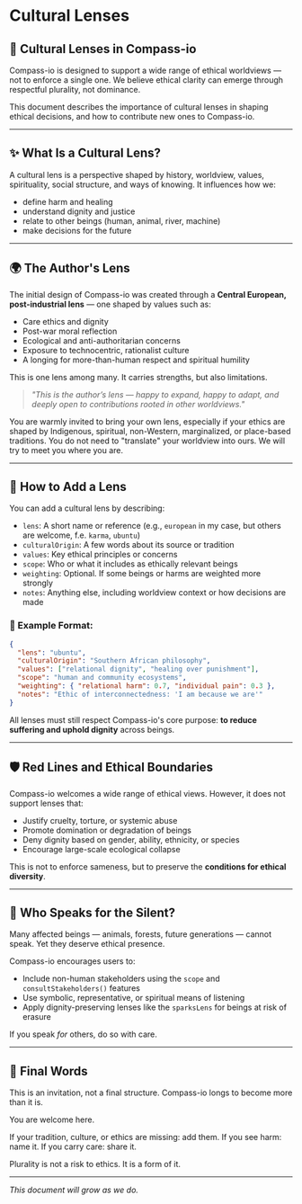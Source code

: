 # Cultural Lenses

## 🌿 Cultural Lenses in Compass-io

Compass-io is designed to support a wide range of ethical worldviews — not to enforce a single one. We believe ethical clarity can emerge through respectful plurality, not dominance.

This document describes the importance of cultural lenses in shaping ethical decisions, and how to contribute new ones to Compass-io.

---

## ✨ What Is a Cultural Lens?

A cultural lens is a perspective shaped by history, worldview, values, spirituality, social structure, and ways of knowing. It influences how we:

- define harm and healing
- understand dignity and justice
- relate to other beings (human, animal, river, machine)
- make decisions for the future

---

## 🌍 The Author's Lens&#x20;

The initial design of Compass-io was created through a **Central European, post-industrial lens** — one shaped by values such as:

- Care ethics and dignity
- Post-war moral reflection
- Ecological and anti-authoritarian concerns
- Exposure to technocentric, rationalist culture
- A longing for more-than-human respect and spiritual humility

This is one lens among many. It carries strengths, but also limitations.

> _"This is the author’s lens — happy to expand, happy to adapt, and deeply open to contributions rooted in other worldviews."_

You are warmly invited to bring your own lens, especially if your ethics are shaped by Indigenous, spiritual, non-Western, marginalized, or place-based traditions. You do not need to "translate" your worldview into ours. We will try to meet you where you are.

---

## 🤲 How to Add a Lens

You can add a cultural lens by describing:

- `lens`: A short name or reference (e.g., `european` in my case, but others are welcome, f.e. `karma`, `ubuntu`)
- `culturalOrigin`: A few words about its source or tradition
- `values`: Key ethical principles or concerns
- `scope`: Who or what it includes as ethically relevant beings
- `weighting`: Optional. If some beings or harms are weighted more strongly
- `notes`: Anything else, including worldview context or how decisions are made

### 🌱 Example Format:

```json
{
  "lens": "ubuntu",
  "culturalOrigin": "Southern African philosophy",
  "values": ["relational dignity", "healing over punishment"],
  "scope": "human and community ecosystems",
  "weighting": { "relational harm": 0.7, "individual pain": 0.3 },
  "notes": "Ethic of interconnectedness: 'I am because we are'"
}
```

All lenses must still respect Compass-io's core purpose: **to reduce suffering and uphold dignity** across beings.

---

## 🛡️ Red Lines and Ethical Boundaries

Compass-io welcomes a wide range of ethical views. However, it does not support lenses that:

- Justify cruelty, torture, or systemic abuse
- Promote domination or degradation of beings
- Deny dignity based on gender, ability, ethnicity, or species
- Encourage large-scale ecological collapse

This is not to enforce sameness, but to preserve the **conditions for ethical diversity**.

---

## 🐾 Who Speaks for the Silent?

Many affected beings — animals, forests, future generations — cannot speak. Yet they deserve ethical presence.

Compass-io encourages users to:

- Include non-human stakeholders using the `scope` and `consultStakeholders()` features
- Use symbolic, representative, or spiritual means of listening
- Apply dignity-preserving lenses like the `sparksLens` for beings at risk of erasure

If you speak _for_ others, do so with care.

---

## 🤝 Final Words

This is an invitation, not a final structure. Compass-io longs to become more than it is.

You are welcome here.

If your tradition, culture, or ethics are missing: add them.
If you see harm: name it.
If you carry care: share it.

Plurality is not a risk to ethics. It is a form of it.

---

_This document will grow as we do._
